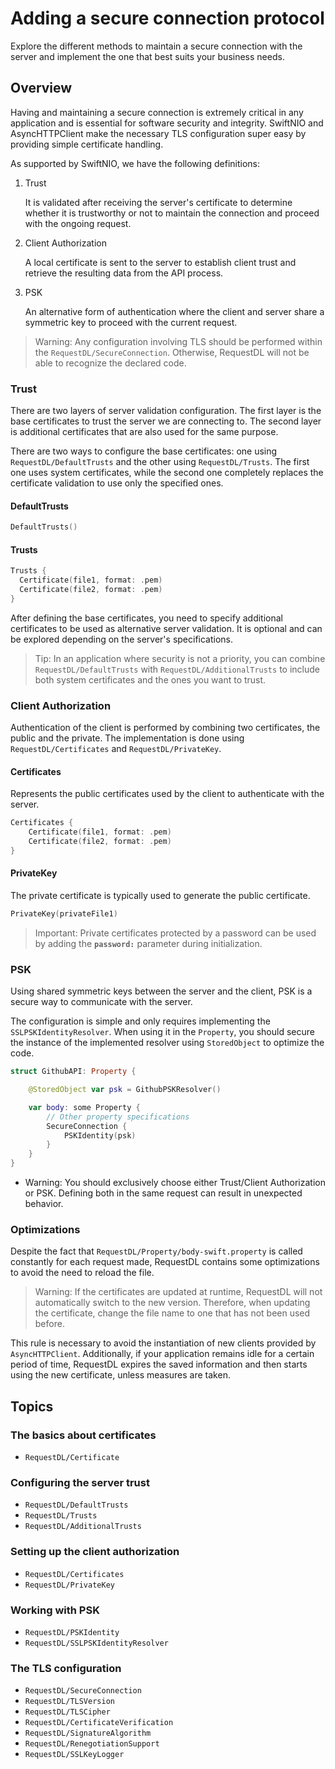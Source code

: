 # Adding a secure connection protocol

Explore the different methods to maintain a secure connection with the server and implement the one that best suits your business needs.

## Overview

Having and maintaining a secure connection is extremely critical in any application and is essential for software security and integrity. SwiftNIO and AsyncHTTPClient make the necessary TLS configuration super easy by providing simple certificate handling.

As supported by SwiftNIO, we have the following definitions:

1. Trust

   It is validated after receiving the server's certificate to determine whether it is trustworthy or not to maintain the connection and proceed with the ongoing request.

2. Client Authorization

   A local certificate is sent to the server to establish client trust and retrieve the resulting data from the API process.

3. PSK

   An alternative form of authentication where the client and server share a symmetric key to proceed with the current request.

> Warning: Any configuration involving TLS should be performed within the ``RequestDL/SecureConnection``. Otherwise, RequestDL will not be able to recognize the declared code.

### Trust

There are two layers of server validation configuration. The first layer is the base certificates to trust the server we are connecting to. The second layer is additional certificates that are also used for the same purpose.

There are two ways to configure the base certificates: one using ``RequestDL/DefaultTrusts`` and the other using ``RequestDL/Trusts``. The first one uses system certificates, while the second one completely replaces the certificate validation to use only the specified ones.

#### DefaultTrusts

```swift
DefaultTrusts()
```

#### Trusts

```swift
Trusts {
  Certificate(file1, format: .pem)
  Certificate(file2, format: .pem)
}
```

After defining the base certificates, you need to specify additional certificates to be used as alternative server validation. It is optional and can be explored depending on the server's specifications.

> Tip: In an application where security is not a priority, you can combine ``RequestDL/DefaultTrusts`` with ``RequestDL/AdditionalTrusts`` to include both system certificates and the ones you want to trust.

### Client Authorization

Authentication of the client is performed by combining two certificates, the public and the private. The implementation is done using ``RequestDL/Certificates`` and ``RequestDL/PrivateKey``.

#### Certificates

Represents the public certificates used by the client to authenticate with the server.

```swift
Certificates {
    Certificate(file1, format: .pem)
    Certificate(file2, format: .pem)
}
```

#### PrivateKey

The private certificate is typically used to generate the public certificate.

```swift
PrivateKey(privateFile1)
```

> Important: Private certificates protected by a password can be used by adding the **`password:`** parameter during initialization.

### PSK

Using shared symmetric keys between the server and the client, PSK is a secure way to communicate with the server.

The configuration is simple and only requires implementing the ``SSLPSKIdentityResolver``. When using it in the ``Property``, you should secure the instance of the implemented resolver using ``StoredObject`` to optimize the code.

```swift 
struct GithubAPI: Property {

    @StoredObject var psk = GithubPSKResolver()

    var body: some Property {
        // Other property specifications
        SecureConnection {
            PSKIdentity(psk)
        }
    }
}
```

- Warning: You should exclusively choose either Trust/Client Authorization or PSK. Defining both in the same request can result in unexpected behavior.

### Optimizations

Despite the fact that ``RequestDL/Property/body-swift.property`` is called constantly for each request made, RequestDL contains some optimizations to avoid the need to reload the file.

> Warning: If the certificates are updated at runtime, RequestDL will not automatically switch to the new version. Therefore, when updating the certificate, change the file name to one that has not been used before.

This rule is necessary to avoid the instantiation of new clients provided by `AsyncHTTPClient`. Additionally, if your application remains idle for a certain period of time, RequestDL expires the saved information and then starts using the new certificate, unless measures are taken. 

## Topics

### The basics about certificates

- ``RequestDL/Certificate``

### Configuring the server trust

- ``RequestDL/DefaultTrusts``
- ``RequestDL/Trusts``
- ``RequestDL/AdditionalTrusts``

### Setting up the client authorization

- ``RequestDL/Certificates``
- ``RequestDL/PrivateKey``

### Working with PSK

- ``RequestDL/PSKIdentity``
- ``RequestDL/SSLPSKIdentityResolver``

### The TLS configuration

- ``RequestDL/SecureConnection``
- ``RequestDL/TLSVersion``
- ``RequestDL/TLSCipher``
- ``RequestDL/CertificateVerification``
- ``RequestDL/SignatureAlgorithm``
- ``RequestDL/RenegotiationSupport``
- ``RequestDL/SSLKeyLogger``
